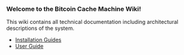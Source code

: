 ### Welcome to the Bitcoin Cache Machine Wiki!

This wiki contains all technical documentation including architectural descriptions of the system.

* [Installation Guides](https://github.com/BitcoinCacheMachine/BitcoinCacheMachine/InstallationGuide)
* [User Guide](https://github.com/BitcoinCacheMachine/BitcoinCacheMachine/UserGuide)
